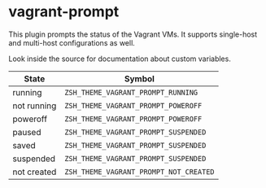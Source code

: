 # vagrant-prompt

This plugin prompts the status of the Vagrant VMs. It supports single-host and
multi-host configurations as well.

Look inside the source for documentation about custom variables.

| State       | Symbol                                 |
| ----------- | -------------------------------------- |
| running     | `ZSH_THEME_VAGRANT_PROMPT_RUNNING`     |
| not running | `ZSH_THEME_VAGRANT_PROMPT_POWEROFF`    |
| poweroff    | `ZSH_THEME_VAGRANT_PROMPT_POWEROFF`    |
| paused      | `ZSH_THEME_VAGRANT_PROMPT_SUSPENDED`   |
| saved       | `ZSH_THEME_VAGRANT_PROMPT_SUSPENDED`   |
| suspended   | `ZSH_THEME_VAGRANT_PROMPT_SUSPENDED`   |
| not created | `ZSH_THEME_VAGRANT_PROMPT_NOT_CREATED` |
